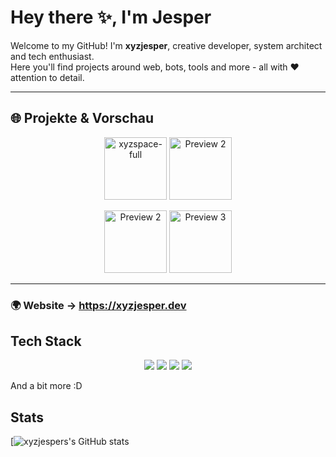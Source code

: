 # Hey there ✨, I'm Jesper

Welcome to my GitHub! I'm **xyzjesper**, creative developer, system architect and tech enthusiast.  
Here you'll find projects around web, bots, tools and more - all with ❤️ attention to detail.

---

## 🌐 Projekte & Vorschau

<p align="center">
  <img src="https://github.com/user-attachments/assets/d4a7422f-9aa4-4c92-aea4-6ac906c4096d" alt="xyzspace-full" width="100"/>
  <img src="https://github.com/user-attachments/assets/3e432af2-9067-4218-a88f-6deed38466c2" alt="Preview 2" width="100"/>
</p>

<p align="center">
    <img src="https://i.imgur.com/ScgLblK.png" alt="Preview 2" width="100"/>
  <img src="https://github.com/user-attachments/assets/199d4e26-1b08-418a-9888-bac8866a4e4c" alt="Preview 3" width="100"/>
</p>

---
### 🌍 Website → https://xyzjesper.dev

## Tech Stack
<p align="center">
<!-- Frontend -->
<img src="https://skillicons.dev/icons?i=html,css,js,ts,react,svelte,nextjs,tailwind" />
<img src="https://skillicons.dev/icons?i=cs,dotnet,go,rust,java,kotlin,python,laravel,prisma,tauri,bun" />
<img src="https://skillicons.dev/icons?i=mongodb,postgres,mysql,redis" />
<img src="https://skillicons.dev/icons?i=docker,git,linux,gradle,discordjs" />
  <p>And a bit more :D</p>
</p>

## Stats

[![xyzjespers's GitHub stats](https://github-readme-stats.vercel.app/api?username=xyzjesper&show_icons=true)
